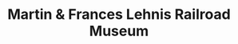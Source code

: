 ---
layout: repo
title: "Martin & Frances Lehnis Railroad Museum"
id: 16955
permalink: repos/16955/
---